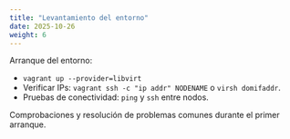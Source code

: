 ```yaml
---
title: "Levantamiento del entorno"
date: 2025-10-26
weight: 6
---
```


Arranque del entorno:
- `vagrant up --provider=libvirt`
- Verificar IPs: `vagrant ssh -c "ip addr" NODENAME` o `virsh domifaddr`.
- Pruebas de conectividad: `ping` y `ssh` entre nodos.

Comprobaciones y resolución de problemas comunes durante el primer arranque.

